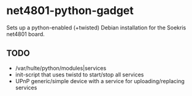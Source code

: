 net4801-python-gadget
=====================

Sets up a python-enabled (+twisted) Debian installation for the Soekris net4801 board.

TODO
-------------
- /var/hulte/python/modules|services
- init-script that uses twistd to start/stop all services
- UPnP generic/simple device with a service for uploading/replacing services

